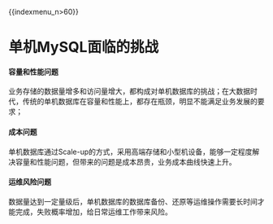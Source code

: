 {{indexmenu_n>60}}

# 单机MySQL面临的挑战

#### 容量和性能问题

业务存储的数据量增多和访问量增大，都构成对单机数据库的挑战；在大数据时代，传统的单机数据库在容量和性能上，都存在瓶颈，明显不能满足业务发展的要求；

#### 成本问题

单机数据库通过Scale-up的方式，采用高端存储和小型机设备，能够一定程度解决容量和性能问题，但带来的问题是成本昂贵，业务成本曲线快速上升。

#### 运维风险问题

数据量达到一定量级后，单机数据库的数据库备份、还原等运维操作需要长时间才能完成，失败概率增加，给日常运维工作带来风险。
